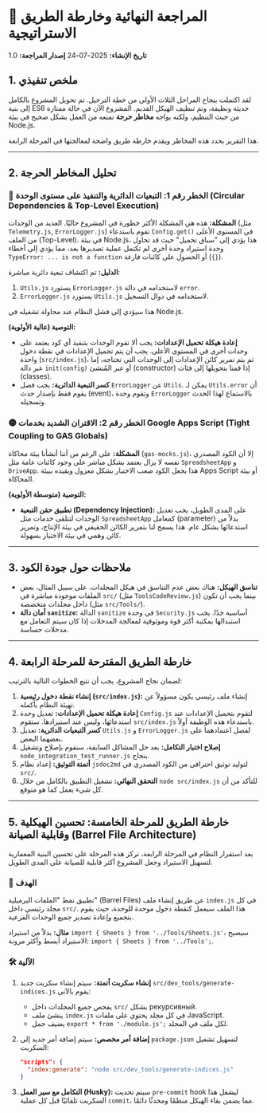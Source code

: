 # 📝 المراجعة النهائية وخارطة الطريق الاستراتيجية

**تاريخ الإنشاء:** 2025-07-24
**إصدار المراجعة:** 1.0

## 1. ملخص تنفيذي

لقد اكتملت بنجاح المراحل الثلاث الأولى من خطة الترحيل. تم تحويل المشروع بالكامل إلى بنية ES6 حديثة ونظيفة، وتم تنظيف الهيكل القديم. المشروع الآن في حالة ممتازة من حيث التنظيم، ولكنه يواجه **مخاطر حرجة** تمنعه من العمل بشكل صحيح في بيئة Node.js.

هذا التقرير يحدد هذه المخاطر ويقدم خارطة طريق واضحة لمعالجتها في المرحلة الرابعة.

---

## 2. تحليل المخاطر الحرجة

### 🔴 الخطر رقم 1: التبعيات الدائرية والتنفيذ على مستوى الوحدة (Circular Dependencies & Top-Level Execution)

**المشكلة:** هذه هي المشكلة الأكثر خطورة في المشروع حاليًا. العديد من الوحدات (مثل `Telemetry.js`, `ErrorLogger.js`) تقوم باستدعاء `Config.get()` في المستوى الأعلى من الملف (Top-Level). في بيئة Node.js، هذا يؤدي إلى "سباق تحميل" حيث قد تحاول وحدة استيراد وحدة أخرى لم تكتمل عملية تصديرها بعد، مما يؤدي إلى أخطاء `TypeError: ... is not a function` أو الحصول على كائنات فارغة (`{}`).

**الدليل:** تم اكتشاف تبعية دائرية مباشرة:
1.  `Utils.js` يستورد `ErrorLogger.js` لاستخدامه في دالة `error`.
2.  `ErrorLogger.js` يستورد `Utils.js` لاستخدامه في دوال التسجيل.

هذا سيؤدي إلى فشل النظام عند محاولة تشغيله في Node.js.

**التوصية (عالية الأولوية):**
*   **إعادة هيكلة تحميل الإعدادات:** يجب ألا تقوم الوحدات بتنفيذ أي كود يعتمد على وحدات أخرى في المستوى الأعلى. يجب أن يتم تحميل الإعدادات في نقطة دخول واحدة (`src/index.js`)، ثم يتم تمرير كائن الإعدادات إلى الوحدات التي تحتاجه، إما عبر دالة `init(config)` أو عبر المُنشئ (constructor) إذا قمنا بتحويلها إلى فئات (classes).
*   **كسر التبعية الدائرية:** يجب فصل `ErrorLogger` عن `Utils`. يمكن لـ `Utils.error` أن يقوم فقط بإصدار حدث (event)، وتقوم وحدة `ErrorLogger` بالاستماع لهذا الحدث وتسجيله.

### 🟡 الخطر رقم 2: الاقتران الشديد بخدمات Google Apps Script (Tight Coupling to GAS Globals)

**المشكلة:** على الرغم من أننا أنشأنا بيئة محاكاة (`gas-mocks.js`)، إلا أن الكود المصدري نفسه لا يزال يعتمد بشكل مباشر على وجود كائنات عامة مثل `SpreadsheetApp` و `DriveApp`. هذا يجعل الكود صعب الاختبار بشكل معزول ويقيده ببيئة Apps Script أو بيئة المحاكاة.

**التوصية (متوسطة الأولوية):**
*   **تطبيق حقن التبعية (Dependency Injection):** على المدى الطويل، يجب تعديل الوحدات لتتلقى خدمات مثل `SpreadsheetApp` كمعامل (parameter) بدلاً من استدعائها بشكل عام. هذا يسمح لنا بتمرير الكائن الحقيقي في بيئة الإنتاج، وتمرير كائن وهمي في بيئة الاختبار بسهولة.

---

## 3. ملاحظات حول جودة الكود

*   **تناسق الهيكل:** هناك بعض عدم التناسق في هيكل المجلدات. على سبيل المثال، بعض الملفات موجودة مباشرة في `src/` (مثل `ToolsCodeReview.js`) بينما يجب أن تكون داخل مجلدات متخصصة (مثل `src/Tools/`).
*   **أمان دالة `sanitize`:** الدالة `sanitize` في وحدة `Security.js` أساسية جدًا. يجب استبدالها بمكتبة أكثر قوة وموثوقية لمعالجة المدخلات إذا كان سيتم التعامل مع مدخلات حساسة.

---

## 4. خارطة الطريق المقترحة للمرحلة الرابعة

لضمان نجاح المشروع، يجب أن نتبع الخطوات التالية بالترتيب:

1.  **إنشاء نقطة دخول رئيسية (`src/index.js`):** إنشاء ملف رئيسي يكون مسؤولاً عن تهيئة النظام بأكمله.
2.  **إعادة هيكلة تحميل الإعدادات:** تعديل وحدة `Config.js` لتقوم بتحميل الإعدادات عند استدعائها، وليس عند استيرادها. ستقوم `src/index.js` باستدعاء هذه الوظيفة أولاً.
3.  **كسر التبعيات الدائرية:** تعديل `Utils.js` و `ErrorLogger.js` لفصل اعتمادهما على بعضهما البعض.
4.  **إصلاح اختبار التكامل:** بعد حل المشاكل السابقة، سنقوم بإصلاح وتشغيل `node_integration_test_runner.js` بنجاح.
5.  **أتمتة التوثيق:** إعداد نظام `jsdoc2md` لتوليد توثيق احترافي من الكود المصدري في `src/`.
6.  **التحقق النهائي:** تشغيل التطبيق بالكامل من خلال `node src/index.js` للتأكد من أن كل شيء يعمل كما هو متوقع.

---

## 5. خارطة الطريق للمرحلة الخامسة: تحسين الهيكلية وقابلية الصيانة (Barrel File Architecture)

بعد استقرار النظام في المرحلة الرابعة، تركز هذه المرحلة على تحسين البنية المعمارية لتسهيل الاستيراد وجعل المشروع أكثر قابلية للصيانة على المدى الطويل.

### 🎯 الهدف

تطبيق نمط "الملفات البرميلية" (Barrel Files) عن طريق إنشاء ملف `index.js` في كل مجلد رئيسي داخل `src/`. هذا الملف سيعمل كنقطة دخول موحدة للوحدة، حيث يقوم بتجميع وإعادة تصدير جميع الوحدات الفرعية.

**مثال:** بدلاً من استيراد `import { Sheets } from '../Tools/Sheets.js'`، سيصبح الاستيراد أبسط وأكثر مرونة: `import { Sheets } from '../Tools';`.

### 🛠️ الآلية

1.  **إنشاء سكربت أتمتة:** سيتم إنشاء سكربت جديد `src/dev_tools/generate-indices.js` يقوم بالآتي:
    -   يفحص جميع المجلدات داخل `src/` بشكل рекурсивный.
    -   ينشئ ملف `index.js` في كل مجلد يحتوي على ملفات JavaScript.
    -   يضيف جمل `export * from './module.js';` لكل ملف في المجلد.

2.  **إضافة أمر مخصص:** سيتم إضافة أمر جديد إلى `package.json` لتسهيل تشغيل السكربت:
    ```json
    "scripts": {
      "index:generate": "node src/dev_tools/generate-indices.js"
    }
    ```

3.  **التكامل مع سير العمل (Husky):** سيتم تحديث `pre-commit` hook ليشغل هذا السكربت تلقائيًا قبل كل عملية `commit`، مما يضمن بقاء الهيكل منظمًا ومحدثًا دائمًا.